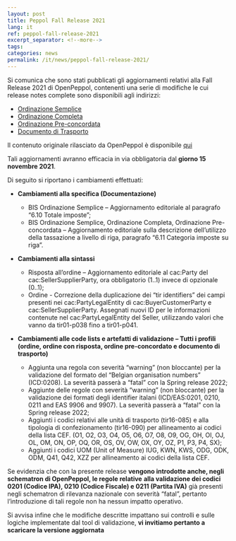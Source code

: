 ```yaml
---
layout: post
title: Peppol Fall Release 2021
lang: it
ref: peppol-fall-release-2021
excerpt_separator: <!--more-->
tags:
categories: news
permalink: /it/news/peppol-fall-release-2021/
---
```


Si comunica che sono stati pubblicati gli aggiornamenti relativi alla 
Fall Release 2021 di OpenPeppol, contenenti una serie di modifiche le 
cui release notes complete sono disponibili agli indirizzi:

  - [Ordinazione Semplice](https://peppol-docs.agid.gov.it/docs/docs/ITA/others/guides/release-notes-it/3-order-only/main.html)
  - [Ordinazione Completa](https://peppol-docs.agid.gov.it/docs/docs/ITA/others/guides/release-notes-it/28-ordering/main.html)
  -	[Ordinazione Pre-concordata](https://peppol-docs.agid.gov.it/docs/docs/ITA/others/guides/release-notes-it/42-orderagreement/main.html)
  -	[Documento di Trasporto](https://peppol-docs.agid.gov.it/docs/docs/ITA/others/guides/release-notes-it/30-despatchadvice/main.html)

Il contenuto originale rilasciato da OpenPeppol è disponibile [qui](https://docs.peppol.eu/poacc/upgrade-3/release-notes/)

Tali aggiornamenti avranno efficacia in via obbligatoria dal **giorno 15 novembre 2021**.

Di seguito si riportano i cambiamenti effettuati:
 - **Cambiamenti alla specifica (Documentazione)**
    - BIS Ordinazione Semplice – Aggiornamento editoriale al paragrafo “6.10 Totale imposte”; 
    - BIS Ordinazione Semplice, Ordinazione Completa, Ordinazione Pre-concordata – Aggiornamento 
    editoriale sulla descrizione dell’utilizzo della tassazione a livello di riga, paragrafo “6.11 
    Categoria imposte su riga”.

 - **Cambiamenti alla sintassi**
    - Risposta all’ordine – Aggiornamento editoriale al cac:Party del cac:SellerSupplierParty, ora 
    obbligatorio (1..1) invece di opzionale (0..1);
    - Ordine - Correzione della duplicazione dei “tir identifiers” dei campi presenti nei 
    cac:PartyLegalEntity di cac:BuyerCustomerParty e cac:SellerSupplierParty. Assegnati 
    nuovi ID per le informazioni contenute nel cac:PartyLegalEntity del Seller, utilizzando valori 
    che vanno da tir01-p038 fino a tir01-p041.

 - **Cambiamenti alle code lists e artefatti di validazione – Tutti i profili (ordine, ordine con risposta, ordine pre-concordato e documento di trasporto)**
    - Aggiunta una regola con severità “warning” (non bloccante)  per la validazione del formato 
    del “Belgian organisation numbers” (ICD:0208). La severità passerà a “fatal” con la Spring release 2022;
    - Aggiunte delle regole con severità “warning” (non bloccante) per la validazione dei formati degli 
    identifier italani (ICD/EAS:0201, 0210, 0211 and EAS 9906 and 9907). La severità passerà a “fatal” con 
    la Spring release 2022;
    - Aggiunti i codici relativi alle unità di trasporto (tir16-085) e alla tipologia di confezionamento (tir16-090) 
    per allineamento ai codici della lista CEF. (O1, O2, O3, O4, O5, O6, O7, O8, O9, OG, OH, OI, OJ, OL, OM, ON, OP, 
    OQ, OR, OS, OV, OW, OX, OY, OZ, P1, P3, P4, SX);
    - Aggiunti i codici UOM (Unit of Measure) IUG, KWN, KWS, ODG, ODK, ODM, Q41, Q42, XZZ per allineamento ai codici 
    della lista CEF.

Se evidenzia che con la presente release **vengono introdotte anche, negli schematron di OpenPeppol, le regole relative** 
**alla validazione dei codici 0201 (Codice IPA), 0210 (Codice Fiscale) e 0211 (Partita IVA)** già presenti negli schematron 
di rilevanza nazionale con severità “fatal”, pertanto l’introduzione di tali regole non ha nessun impatto operativo. 

Si avvisa infine che le modifiche descritte impattano sui controlli e sulle logiche implementate dal tool di validazione,
**vi invitiamo pertanto a scaricare la versione aggiornata**
